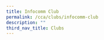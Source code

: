 ```yaml
---
title: Infocomm Club
permalink: /cca/clubs/infocomm-club
description: ""
third_nav_title: Clubs
---
```

